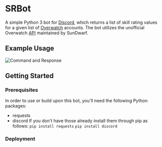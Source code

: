 # SRBot
A simple Python 3 bot for [Discord](https://discordapp.com/), which returns a list of skill rating values for a given list of [Overwatch](https://playoverwatch.com/en-us/) accounts. The bot utilizes the unofficial Overwatch [API](https://github.com/SunDwarf/OWAPI/blob/master/api.md) maintained by SunDwarf.
## Example Usage
![Command and Response](https://i.imgur.com/mJG59kd.png)
## Getting Started
### Prerequisites
In order to use or build upon this bot, you'll need the following Python packages:
- requests
- discord
If you don't have those already install them through pip as follows:
`pip install requests`
`pip install discord`
### Deployment
